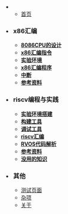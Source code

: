 
*   
    * [首页](/)

* <h3 style="padding-left: 3px">x86汇编</h3>

	* [<b>8086CPU的设计</b>](/x86汇编/1_8086CPU的设计.md)
	* [<b>x86汇编指令</b>](/x86汇编/2_x86汇编指令.md)
	* [<b>实验环境</b>](/x86汇编/3_实验环境.md)
	* [<b>x86汇编程序</b>](/x86汇编/4_x86汇编程序.md)
	* [<b>中断</b>](/x86汇编/5_中断.md)
	* [<b>参考资料</b>](/x86汇编/6_参考资料.md)

* <h3 style="padding-left: 3px">riscv编程与实践</h3>

	* [<b>实验环境搭建</b>](/riscv编程与实践/1_实验环境搭建.md)
	* [<b>构建工具</b>](/riscv编程与实践/2_构建工具.md)
	* [<b>调试工具</b>](/riscv编程与实践/3_调试工具.md)
	* [<b>riscv汇编</b>](/riscv编程与实践/4_riscv汇编.md)
	* [<b>RVOS代码解析</b>](/riscv编程与实践/5_RVOS代码解析.md)
	* [<b>参考资料</b>](/riscv编程与实践/6_参考资料.md)
	* [<b>没用的知识</b>](/riscv编程与实践/7_没用的知识.md)

* <h3 style="padding-left: 3px">其他</h3>

	* [测试页面](/test/)
	* [杂项](/other/)
    * [关于](/about/)

